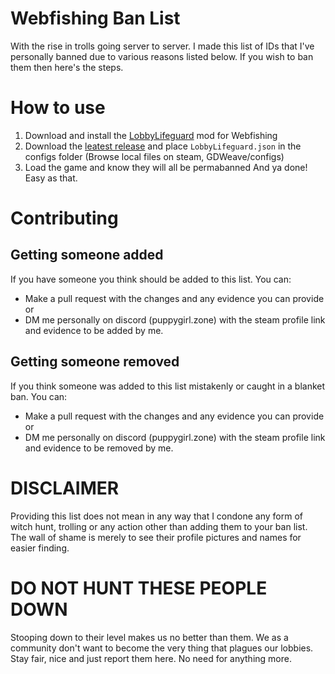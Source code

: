 # Webfishing Ban List
With the rise in trolls going server to server. I made this list of IDs that I've personally banned due to various reasons listed below. If you wish to ban them then here's the steps.
# How to use
1. Download and install the [LobbyLifeguard](https://github.com/Vildravn/LobbyLifeguard/) mod for Webfishing
2. Download the [leatest release](https://github.com/puppygirlzone/webfishing-bans/releases/latest) and place `LobbyLifeguard.json` in the configs folder (Browse local files on steam, GDWeave/configs)
3. Load the game and know they will all be permabanned
And ya done! Easy as that.
# Contributing
## Getting someone added
If you have someone you think should be added to this list. You can:
- Make a pull request with the changes and any evidence you can provide
or
- DM me personally on discord (puppygirl.zone) with the steam profile link and evidence to be added by me.
## Getting someone removed
If you think someone was added to this list mistakenly or caught in a blanket ban. You can:
- Make a pull request with the changes and any evidence you can provide
or
- DM me personally on discord (puppygirl.zone) with the steam profile link and evidence to be removed by me.
# DISCLAIMER
Providing this list does not mean in any way that I condone any form of witch hunt, trolling or any action other than adding them to your ban list. The wall of shame is merely to see their profile pictures and names for easier finding.
# DO NOT HUNT THESE PEOPLE DOWN
Stooping down to their level makes us no better than them. We as a community don't want to become the very thing that plagues our lobbies. Stay fair, nice and just report them here. No need for anything more.
